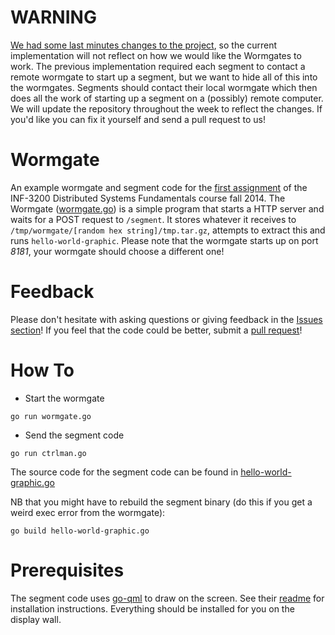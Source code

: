 # WARNING
[We had some last minutes changes to the
project](https://github.com/uit-inf-3200/Project-1/commit/8fae079d360aa6c098cdfab1b0871c149e62fd5a),
so the current implementation will not reflect on how we would like the
Wormgates to work. The previous implementation required each segment to contact
a remote wormgate to start up a segment, but we want to hide all of this into
the wormgates. Segments should contact their local wormgate which then does all
the work of starting up a segment on a (possibly) remote computer. We will
update the repository throughout the week to reflect the changes. If you'd like
you can fix it yourself and send a pull request to us! 

# Wormgate
An example wormgate and segment code for the [first assignment](https://github.com/uit-inf-3200/Project-1) of the INF-3200
Distributed Systems Fundamentals course fall 2014. The Wormgate ([wormgate.go](https://github.com/uit-inf-3200/Wormgate/blob/master/wormgate.go)) is
a simple program that starts a HTTP server and waits for a POST request to
```/segment```. It stores whatever it receives to ```/tmp/wormgate/[random hex string]/tmp.tar.gz```,
attempts to extract this and runs ```hello-world-graphic```. Please note that
the wormgate starts up on port *8181*, your wormgate should choose a different
one! 

# Feedback
Please don't hesitate with asking questions or giving feedback in the [Issues
section](https://github.com/uit-inf-3200/Wormgate/issues)! If you feel that the
code could be better, submit a [pull
request](https://help.github.com/articles/using-pull-requests)! 

# How To

- Start the wormgate

``` 
go run wormgate.go
``` 

- Send the segment code

```
go run ctrlman.go
```

The source code for the segment code can be found in
[hello-world-graphic.go](https://github.com/uit-inf-3200/Wormgate/blob/master/hello-world-graphic.go)

NB that you might have to rebuild the segment binary (do this if you get a weird
exec error from the wormgate):

```
go build hello-world-graphic.go
```

# Prerequisites
The segment code uses [go-qml](https://github.com/go-qml/qml) to draw on the
screen. See their [readme](https://github.com/go-qml/qml/blob/v1/README.md) for
installation instructions. Everything should be installed for you on the display
wall. 
